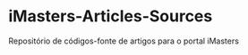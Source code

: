 iMasters-Articles-Sources
=========================

Repositório de códigos-fonte de artigos para o portal iMasters